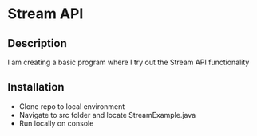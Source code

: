# Stream API

## Description

I am creating a basic program where
I try out the Stream API functionality

## Installation

- Clone repo to local environment
- Navigate to src folder and locate StreamExample.java
- Run locally on console
